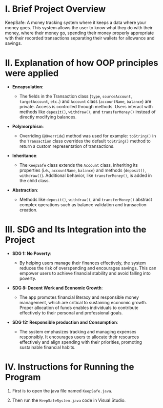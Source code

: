 # I. Brief Project Overview

KeepSafe: A money tracking system where it keeps a data where your money goes. This system allows the user to know what they do with their money, where their money go, spending their money properly appropriate with their recorded transactions separating their wallets for allowance and savings. 

# II. Explanation of how OOP principles were applied

  - **Encapsulation**:
    - The fields in the Transaction class (`type`, `sourceAccount`, `targetAccount`, `etc.`) and `Account` class (`accountName`, `balance`) are private. 
     Access is controlled through methods.
Users interact with methods like `deposit()`, `withdraw()`, and `transferMoney()` instead of directly modifying balances.
      
  - **Polymorphism**:
    - Overriding (`@Override`) method was used for example: `toString()` in the `Transaction` class overrides the default `toString()` method to return a custom representation of transactions.
      
  - **Inheritance**:
    - The `KeepSafe` class extends the `Account` class, inheriting its properties (i.e., `accountName`, `balance`) and methods (`deposit()`, `withdraw()`). Additional behavior, like `transferMoney()`, is added in the child class.
      
  - **Abstraction**:
    - Methods like `deposit()`, `withdraw()`, and `transferMoney()` abstract complex operations such as balance validation and transaction creation. 
# III. SDG and Its Integration into the Project

  - **SDG 1: No Poverty**:
    - By helping users manage their finances effectively, the system reduces the risk of overspending and encourages savings. This can empower users to achieve financial stability and avoid falling into poverty. 
 
  - **SDG 8: Decent Work and Economic Growth**:
    - The app promotes financial literacy and responsible money management, which are critical to sustaining economic growth. Proper allocation of funds enables individuals to contribute effectively to their personal and professional goals. 
 
  - **SDG 12: Responsible production and Consumption**: 
    - The system emphasizes tracking and managing expenses responsibly. It encourages users to allocate their resources effectively and align spending with their priorities, promoting sustainable financial habits.  


# IV. Instructions for Running the Program

 1. First is to open the java file named `KeepSafe.java`.

2. Then run the `KeepSafeSystem.java` code in Visual Studio.
   

